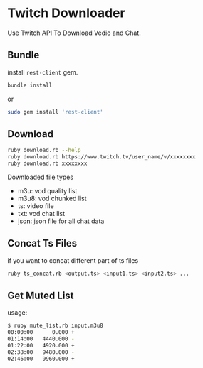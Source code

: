 # Twitch Downloader
Use Twitch API To Download Vedio and Chat.

## Bundle

install `rest-client` gem.

```sh
bundle install
```

or

```sh
sudo gem install 'rest-client'
```

## Download

```sh
ruby download.rb --help
ruby download.rb https://www.twitch.tv/user_name/v/xxxxxxxx
ruby download.rb xxxxxxxx
```

Downloaded file types

- m3u: vod quality list
- m3u8: vod chunked list
- ts: video file
- txt: vod chat list
- json: json file for all chat data

## Concat Ts Files

if you want to concat different part of ts files

```sh
ruby ts_concat.rb <output.ts> <input1.ts> <input2.ts> ...
```

## Get Muted List

usage:

```sh
$ ruby mute_list.rb input.m3u8
00:00:00      0.000 +
01:14:00   4440.000 -
01:22:00   4920.000 +
02:38:00   9480.000 -
02:46:00   9960.000 +
```
